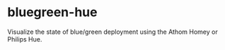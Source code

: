 # bluegreen-hue

Visualize the state of blue/green deployment using the Athom Homey or Philips Hue.
